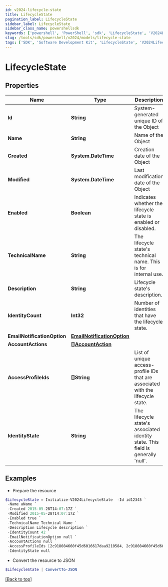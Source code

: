 ```yaml
---
id: v2024-lifecycle-state
title: LifecycleState
pagination_label: LifecycleState
sidebar_label: LifecycleState
sidebar_class_name: powershellsdk
keywords: ['powershell', 'PowerShell', 'sdk', 'LifecycleState', 'V2024LifecycleState'] 
slug: /tools/sdk/powershell/v2024/models/lifecycle-state
tags: ['SDK', 'Software Development Kit', 'LifecycleState', 'V2024LifecycleState']
---
```



# LifecycleState

## Properties

Name | Type | Description | Notes
------------ | ------------- | ------------- | -------------
**Id** | **String** | System-generated unique ID of the Object | [optional] [readonly] 
**Name** | **String** | Name of the Object | [required]
**Created** | **System.DateTime** | Creation date of the Object | [optional] [readonly] 
**Modified** | **System.DateTime** | Last modification date of the Object | [optional] [readonly] 
**Enabled** | **Boolean** | Indicates whether the lifecycle state is enabled or disabled. | [optional] [default to $false]
**TechnicalName** | **String** | The lifecycle state's technical name. This is for internal use. | [required]
**Description** | **String** | Lifecycle state's description. | [optional] 
**IdentityCount** | **Int32** | Number of identities that have the lifecycle state. | [optional] [readonly] 
**EmailNotificationOption** | [**EmailNotificationOption**](email-notification-option) |  | [optional] 
**AccountActions** | [**[]AccountAction**](account-action) |  | [optional] 
**AccessProfileIds** | **[]String** | List of unique access-profile IDs that are associated with the lifecycle state. | [optional] 
**IdentityState** | **String** | The lifecycle state's associated identity state. This field is generally 'null'. | [optional] 

## Examples

- Prepare the resource
```powershell
$LifecycleState = Initialize-V2024LifecycleState  -Id id12345 `
 -Name aName `
 -Created 2015-05-28T14:07:17Z `
 -Modified 2015-05-28T14:07:17Z `
 -Enabled true `
 -TechnicalName Technical Name `
 -Description Lifecycle description `
 -IdentityCount 42 `
 -EmailNotificationOption null `
 -AccountActions null `
 -AccessProfileIds [2c918084660f45d6016617daa9210584, 2c918084660f45d6016617daa9210500] `
 -IdentityState null
```

- Convert the resource to JSON
```powershell
$LifecycleState | ConvertTo-JSON
```


[[Back to top]](#) 

